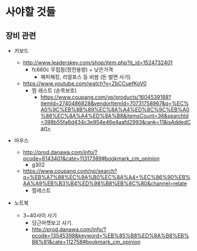 # 사야할 것들
## 장비 관련
+ 키보드
	+ http://www.leaderskey.com/shop/item.php?it_id=1524732401
		+ fc660c 무접점(정전용량) + 낮은가격 
			+ 해피해킹, 리얼포스 등 비쌈 (돈 벌면 사기)
	+ https://www.youtube.com/watch?v=ZbCCuefKoV0
		+ 팜 레스트 (손목보호)
			+ https://www.coupang.com/vp/products/1604539188?itemId=2740486828&vendorItemId=70731758967&q=%EC%A0%9C%EB%8B%89%EC%8A%A4%ED%8C%9C%EB%A0%88%EC%8A%A4%ED%8A%B8&itemsCount=36&searchId=398b55fa6d434c3e954e46e4aafd2993&rank=11&isAddedCart=

+ 마우스
	+ http://prod.danawa.com/info/?pcode=6143401&cate=11317389#bookmark_cm_opinion
		+ g302
	+ https://www.coupang.com/np/search?q=%EB%A7%88%EC%9A%B0%EC%8A%A4+%EC%86%90%EB%AA%A9%EB%B3%B4%ED%98%B8%EB%8C%80&channel=relate
		+ 팜레스트
		
+ 노트북
	+ 3~40사이 사기
		+ 당근마켓보고 사기.
		+ http://prod.danawa.com/info/?pcode=13545398&keyword=%EB%85%B8%ED%8A%B8%EB%B6%81&cate=112758#bookmark_cm_opinion
	
	
